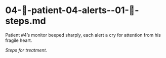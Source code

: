 # 04-🔔-patient-04-alerts--01-🧾-steps.md

Patient #4’s monitor beeped sharply, each alert a cry for attention from his fragile heart.

_Steps for treatment._